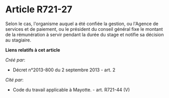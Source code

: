 # Article R721-27

Selon le cas, l'organisme auquel a été confiée la gestion, ou l'Agence de services et de paiement, ou le président du conseil
général fixe le montant de la rémunération à servir pendant la durée du stage et notifie sa décision au stagiaire.

**Liens relatifs à cet article**

_Créé par_:

  - Décret n°2013-800 du 2 septembre 2013 - art. 2

_Cité par_:

  - Code du travail applicable à Mayotte. - art. R721-44 (V)
